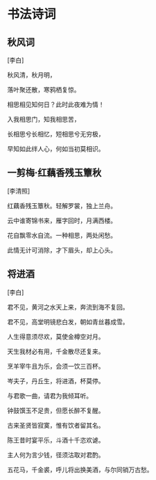 # 书法诗词

## 秋风词
[李白]

秋风清，秋月明，

落叶聚还散，寒鸦栖复惊。

相思相见知何日？此时此夜难为情！

入我相思门，知我相思苦，

长相思兮长相忆，短相思兮无穷极，

早知如此绊人心，何如当初莫相识。

## 一剪梅·红藕香残玉簟秋
[李清照]

红藕香残玉簟秋。轻解罗裳，独上兰舟。

云中谁寄锦书来，雁字回时，月满西楼。

花自飘零水自流。一种相思，两处闲愁。

此情无计可消除，才下眉头，却上心头。

## 将进酒
[李白]

君不见，黄河之水天上来，奔流到海不复回。

君不见，高堂明镜悲白发，朝如青丝暮成雪。

人生得意须尽欢，莫使金樽空对月。

天生我材必有用，千金散尽还复来。

烹羊宰牛且为乐，会须一饮三百杯。

岑夫子，丹丘生，将进酒，杯莫停。

与君歌一曲，请君为我倾耳听。

钟鼓馔玉不足贵，但愿长醉不复醒。

古来圣贤皆寂寞，惟有饮者留其名。

陈王昔时宴平乐，斗酒十千恣欢谑。

主人何为言少钱，径须沽取对君酌。

五花马，千金裘，呼儿将出换美酒，与尔同销万古愁。
